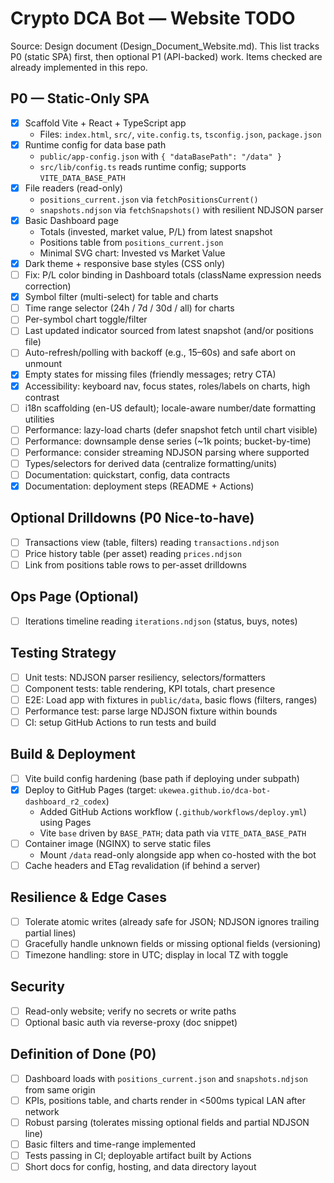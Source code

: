 # Crypto DCA Bot — Website TODO

Source: Design document (Design_Document_Website.md). This list tracks P0 (static SPA) first, then optional P1 (API-backed) work. Items checked are already implemented in this repo.

## P0 — Static-Only SPA

- [x] Scaffold Vite + React + TypeScript app
  - Files: `index.html`, `src/`, `vite.config.ts`, `tsconfig.json`, `package.json`
- [x] Runtime config for data base path
  - `public/app-config.json` with `{ "dataBasePath": "/data" }`
  - `src/lib/config.ts` reads runtime config; supports `VITE_DATA_BASE_PATH`
- [x] File readers (read-only)
  - `positions_current.json` via `fetchPositionsCurrent()`
  - `snapshots.ndjson` via `fetchSnapshots()` with resilient NDJSON parser
- [x] Basic Dashboard page
  - Totals (invested, market value, P/L) from latest snapshot
  - Positions table from `positions_current.json`
  - Minimal SVG chart: Invested vs Market Value
- [x] Dark theme + responsive base styles (CSS only)
- [ ] Fix: P/L color binding in Dashboard totals (className expression needs correction)
- [x] Symbol filter (multi-select) for table and charts
- [ ] Time range selector (24h / 7d / 30d / all) for charts
- [ ] Per-symbol chart toggle/filter
- [ ] Last updated indicator sourced from latest snapshot (and/or positions file)
- [ ] Auto-refresh/polling with backoff (e.g., 15–60s) and safe abort on unmount
- [x] Empty states for missing files (friendly messages; retry CTA)
- [x] Accessibility: keyboard nav, focus states, roles/labels on charts, high contrast
- [ ] i18n scaffolding (en-US default); locale-aware number/date formatting utilities
- [ ] Performance: lazy-load charts (defer snapshot fetch until chart visible)
- [ ] Performance: downsample dense series (~1k points; bucket-by-time)
- [ ] Performance: consider streaming NDJSON parsing where supported
- [ ] Types/selectors for derived data (centralize formatting/units)
- [ ] Documentation: quickstart, config, data contracts
- [x] Documentation: deployment steps (README + Actions)

## Optional Drilldowns (P0 Nice-to-have)

- [ ] Transactions view (table, filters) reading `transactions.ndjson`
- [ ] Price history table (per asset) reading `prices.ndjson`
- [ ] Link from positions table rows to per-asset drilldowns

## Ops Page (Optional)

- [ ] Iterations timeline reading `iterations.ndjson` (status, buys, notes)

## Testing Strategy

- [ ] Unit tests: NDJSON parser resiliency, selectors/formatters
- [ ] Component tests: table rendering, KPI totals, chart presence
- [ ] E2E: Load app with fixtures in `public/data`, basic flows (filters, ranges)
- [ ] Performance test: parse large NDJSON fixture within bounds
- [ ] CI: setup GitHub Actions to run tests and build

## Build & Deployment

- [ ] Vite build config hardening (base path if deploying under subpath)
- [x] Deploy to GitHub Pages (target: `ukewea.github.io/dca-bot-dashboard_r2_codex`)
  - Added GitHub Actions workflow (`.github/workflows/deploy.yml`) using Pages
  - Vite `base` driven by `BASE_PATH`; data path via `VITE_DATA_BASE_PATH`
- [ ] Container image (NGINX) to serve static files
  - Mount `/data` read-only alongside app when co-hosted with the bot
- [ ] Cache headers and ETag revalidation (if behind a server)

## Resilience & Edge Cases

- [ ] Tolerate atomic writes (already safe for JSON; NDJSON ignores trailing partial lines)
- [ ] Gracefully handle unknown fields or missing optional fields (versioning)
- [ ] Timezone handling: store in UTC; display in local TZ with toggle

## Security

- [ ] Read-only website; verify no secrets or write paths
- [ ] Optional basic auth via reverse-proxy (doc snippet)

## Definition of Done (P0)

- [ ] Dashboard loads with `positions_current.json` and `snapshots.ndjson` from same origin
- [ ] KPIs, positions table, and charts render in <500ms typical LAN after network
- [ ] Robust parsing (tolerates missing optional fields and partial NDJSON line)
- [ ] Basic filters and time-range implemented
- [ ] Tests passing in CI; deployable artifact built by Actions
- [ ] Short docs for config, hosting, and data directory layout
